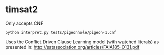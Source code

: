# timsat2

Only accepts CNF

`python interpret.py tests/pigeonhole/pigeon-1.cnf`

Uses the Conflict Driven Clause Learning model (with watched literals) as presented in:
http://satassociation.org/articles/FAIA185-0131.pdf
